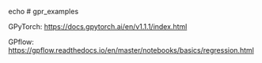 echo # gpr_examples

GPyTorch: https://docs.gpytorch.ai/en/v1.1.1/index.html

GPflow: https://gpflow.readthedocs.io/en/master/notebooks/basics/regression.html
